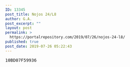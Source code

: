 ```yaml
---
ID: 13345
post_title: Nojos 24/L8
author: G.A.
post_excerpt: ""
layout: post
permalink: >
  https://portalrepository.com/2019/07/26/nojos-24-l8/
published: true
post_date: 2019-07-26 05:22:43
---
```

<pre>10BD07F59936</pre>
